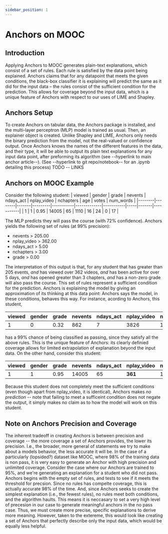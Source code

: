 ```yaml
---
sidebar_position: 1
---
```


# Anchors on MOOC

## Introduction

Applying Anchors to MOOC generates plain-text explanations, which consist of a set of rules. Each rule is satisfied by the data point being explained. Anchors claims that for any datapoint that meets the given conditions, the black-box classifier it is explaining will predict the same as it did for the input data – the rules consist of the sufficient condition for the prediction. This allows for coverage beyond the input data, which is a unique feature of Anchors with respect to our uses of LIME and Shapley.  

## Anchors Setup

To create Anchors on tabular data, the Anchors package is installed, and the multi-layer perceptron (MLP) model is trained as usual. Then, an explainer object is created. Unlike Shapley and LIME, Anchors only needs the binary prediction from the model, not the real-valued or confidence output. Once Anchors knows the names of the different features in the data, and their type, it will be able to output its plain text explanations for any input data point, after preforming its algorithm (see --hyperlink to main anchor article--). (See --hyperlink to git repo/notebook-- for an .ipynb detailing this process) TODO -- LINKS

## Anchors on MOOC Example
Consider the following student:
| viewed | gender | grade | nevents | ndays_act | nplay_video | nchapters | age | votes | num_words |
|--------|--------|-------|---------|-----------|-------------|-----------|-----|-------|-----------|
| 1      | 1      | 0.95  | 14005   | 65        | 1110        | 16        | 24  | 0     | 17        |

The MLP predicts they will pass the course (with 72% confidence). Anchors yields the following set of rules (at 99% precision):
- nevents > 205.00
- nplay_video > 362.00
- ndays_act > 5.00
- nchapters > 3.00
- grade > 0.00

The interpretation of this output is that, for any student that has greater than 205 events, *and* has viewed over 362 videos, *and* has been active for over 5 days, *and* has opened greater than 3 chapters, *and* has a non-zero grade will also pass the course. This set of rules represent a sufficient condition for the prediction. Anchors is explaining the model by giving an approximation of its thinking at this data point: Anchors says the model, in these conditions, behaves this way. For instance, acording to Anchors, this student, 

| viewed | gender | grade | nevents | ndays_act | nplay_video | nchapters | age | votes | num_words |
|--------|--------|-------|---------|-----------|-------------|-----------|-----|-------|-----------|
| 1      | 0      | 0.32  | 862     | 7         | 3826        | 19        | 33  | 6     | 332       |

has a 99% chance of being classified as passing, since they satisfy all the above rules. This is the unique feature of Anchors: its clearly definied coverage allows for limited extrapolation of explanation beyond the input data. On the other hand, consider this student:

| viewed | gender | grade | nevents | ndays_act | **nplay_video** | nchapters | age | votes | num_words |
|--------|--------|-------|---------|-----------|-----------------|-----------|-----|-------|-----------|
| 1      | 1      | 0.95  | 14005   | 65        | **361**         | 16        | 24  | 0     | 17        |

Because this student does not completely meet the sufficient conditions (even though apart from nplay_video, it is identical), Anchors makes *no prediction* -- note that failing to meet a sufficeint condition does not negate the output, it simply makes no claim as to how the model will work on this student.

## Note on Anchors Precision and Coverage
The inherent tradeoff in creating Anchors is between precision and coverage -- the more coverage a set of Anchors provides, the lower its precision. I.e., the broader, more general of statements we try to make about a models behavior, the less accurate it will be. In the case of a particularly (lopsided?) dataset like MOOC, where 98% of the training data is non pass, it is very easy to generate an Anchor with high precision and unlimited coverage. Consider the case where our Anchors are trained to 95%, and we're generating an explanation for a student who did not pass. Anchors begins with the empty set of rules, and tests to see if it meets the threshold for precsion. Since no rules has compelte coverage, this is actually accurate 98% of the time. And, since Anchors seeks to create the simplest explanation (i.e., the fewest rules), no rules meet both conditions, and the algorithm haults. This means it is neccasary to set a very high level of precesion in our case to generate meaningful anchors in the no pass case. Thus, we must create more precise, specific explanations to derive more meaning. However, taken to the extereme, this would look like creating a set of Anchors that perfectly describe only the input data, which would be equally less helpful.
